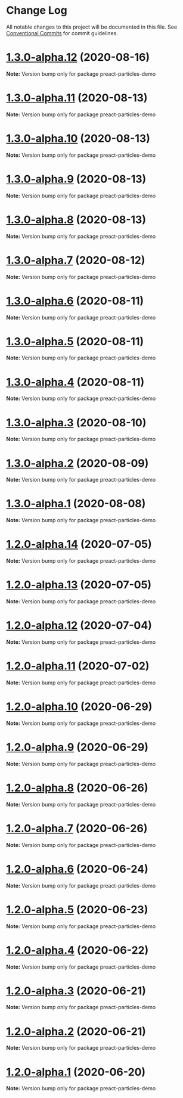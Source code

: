 # Change Log

All notable changes to this project will be documented in this file.
See [Conventional Commits](https://conventionalcommits.org) for commit guidelines.

# [1.3.0-alpha.12](https://github.com/matteobruni/tsparticles/compare/preact-particles-demo@1.2.8...preact-particles-demo@1.3.0-alpha.12) (2020-08-16)

**Note:** Version bump only for package preact-particles-demo





# [1.3.0-alpha.11](https://github.com/matteobruni/tsparticles/compare/preact-particles-demo@1.3.0-alpha.10...preact-particles-demo@1.3.0-alpha.11) (2020-08-13)

**Note:** Version bump only for package preact-particles-demo





# [1.3.0-alpha.10](https://github.com/matteobruni/tsparticles/compare/preact-particles-demo@1.3.0-alpha.9...preact-particles-demo@1.3.0-alpha.10) (2020-08-13)

**Note:** Version bump only for package preact-particles-demo





# [1.3.0-alpha.9](https://github.com/matteobruni/tsparticles/compare/preact-particles-demo@1.3.0-alpha.8...preact-particles-demo@1.3.0-alpha.9) (2020-08-13)

**Note:** Version bump only for package preact-particles-demo





# [1.3.0-alpha.8](https://github.com/matteobruni/tsparticles/compare/preact-particles-demo@1.3.0-alpha.7...preact-particles-demo@1.3.0-alpha.8) (2020-08-13)

**Note:** Version bump only for package preact-particles-demo





# [1.3.0-alpha.7](https://github.com/matteobruni/tsparticles/compare/preact-particles-demo@1.3.0-alpha.6...preact-particles-demo@1.3.0-alpha.7) (2020-08-12)

**Note:** Version bump only for package preact-particles-demo





# [1.3.0-alpha.6](https://github.com/matteobruni/tsparticles/compare/preact-particles-demo@1.3.0-alpha.5...preact-particles-demo@1.3.0-alpha.6) (2020-08-11)

**Note:** Version bump only for package preact-particles-demo





# [1.3.0-alpha.5](https://github.com/matteobruni/tsparticles/compare/preact-particles-demo@1.3.0-alpha.4...preact-particles-demo@1.3.0-alpha.5) (2020-08-11)

**Note:** Version bump only for package preact-particles-demo





# [1.3.0-alpha.4](https://github.com/matteobruni/tsparticles/compare/preact-particles-demo@1.3.0-alpha.3...preact-particles-demo@1.3.0-alpha.4) (2020-08-11)

**Note:** Version bump only for package preact-particles-demo





# [1.3.0-alpha.3](https://github.com/matteobruni/tsparticles/compare/preact-particles-demo@1.3.0-alpha.2...preact-particles-demo@1.3.0-alpha.3) (2020-08-10)

**Note:** Version bump only for package preact-particles-demo





# [1.3.0-alpha.2](https://github.com/matteobruni/tsparticles/compare/preact-particles-demo@1.3.0-alpha.1...preact-particles-demo@1.3.0-alpha.2) (2020-08-09)

**Note:** Version bump only for package preact-particles-demo





# [1.3.0-alpha.1](https://github.com/matteobruni/tsparticles/compare/preact-particles-demo@1.2.7...preact-particles-demo@1.3.0-alpha.1) (2020-08-08)

**Note:** Version bump only for package preact-particles-demo





# [1.2.0-alpha.14](https://github.com/matteobruni/tsparticles/compare/preact-particles-demo@1.2.0-alpha.13...preact-particles-demo@1.2.0-alpha.14) (2020-07-05)

**Note:** Version bump only for package preact-particles-demo





# [1.2.0-alpha.13](https://github.com/matteobruni/tsparticles/compare/preact-particles-demo@1.2.0-alpha.12...preact-particles-demo@1.2.0-alpha.13) (2020-07-05)

**Note:** Version bump only for package preact-particles-demo





# [1.2.0-alpha.12](https://github.com/matteobruni/tsparticles/compare/preact-particles-demo@1.2.0-alpha.11...preact-particles-demo@1.2.0-alpha.12) (2020-07-04)

**Note:** Version bump only for package preact-particles-demo





# [1.2.0-alpha.11](https://github.com/matteobruni/tsparticles/compare/preact-particles-demo@1.1.2...preact-particles-demo@1.2.0-alpha.11) (2020-07-02)

**Note:** Version bump only for package preact-particles-demo





# [1.2.0-alpha.10](https://github.com/matteobruni/tsparticles/compare/preact-particles-demo@1.2.0-alpha.9...preact-particles-demo@1.2.0-alpha.10) (2020-06-29)

**Note:** Version bump only for package preact-particles-demo





# [1.2.0-alpha.9](https://github.com/matteobruni/tsparticles/compare/preact-particles-demo@1.2.0-alpha.8...preact-particles-demo@1.2.0-alpha.9) (2020-06-29)

**Note:** Version bump only for package preact-particles-demo





# [1.2.0-alpha.8](https://github.com/matteobruni/tsparticles/compare/preact-particles-demo@1.2.0-alpha.7...preact-particles-demo@1.2.0-alpha.8) (2020-06-26)

**Note:** Version bump only for package preact-particles-demo





# [1.2.0-alpha.7](https://github.com/matteobruni/tsparticles/compare/preact-particles-demo@1.2.0-alpha.6...preact-particles-demo@1.2.0-alpha.7) (2020-06-26)

**Note:** Version bump only for package preact-particles-demo





# [1.2.0-alpha.6](https://github.com/matteobruni/tsparticles/compare/preact-particles-demo@1.2.0-alpha.5...preact-particles-demo@1.2.0-alpha.6) (2020-06-24)

**Note:** Version bump only for package preact-particles-demo





# [1.2.0-alpha.5](https://github.com/matteobruni/tsparticles/compare/preact-particles-demo@1.1.1...preact-particles-demo@1.2.0-alpha.5) (2020-06-23)

**Note:** Version bump only for package preact-particles-demo





# [1.2.0-alpha.4](https://github.com/matteobruni/tsparticles/compare/preact-particles-demo@1.1.0...preact-particles-demo@1.2.0-alpha.4) (2020-06-22)

**Note:** Version bump only for package preact-particles-demo





# [1.2.0-alpha.3](https://github.com/matteobruni/tsparticles/compare/preact-particles-demo@1.1.0...preact-particles-demo@1.2.0-alpha.3) (2020-06-21)

**Note:** Version bump only for package preact-particles-demo





# [1.2.0-alpha.2](https://github.com/matteobruni/tsparticles/compare/preact-particles-demo@1.1.0...preact-particles-demo@1.2.0-alpha.2) (2020-06-21)

**Note:** Version bump only for package preact-particles-demo





# [1.2.0-alpha.1](https://github.com/matteobruni/tsparticles/compare/preact-particles-demo@1.1.0...preact-particles-demo@1.2.0-alpha.1) (2020-06-20)

**Note:** Version bump only for package preact-particles-demo

